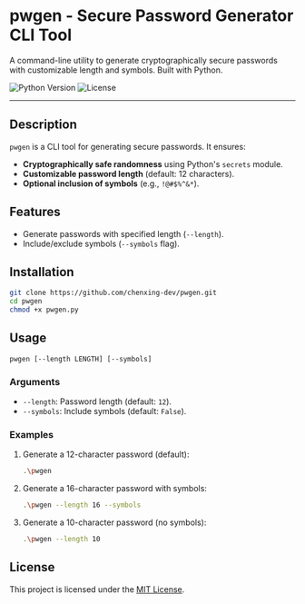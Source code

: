 # pwgen - Secure Password Generator CLI Tool

A command-line utility to generate cryptographically secure passwords with customizable length and symbols. Built with Python.

![Python Version](https://img.shields.io/badge/python-3.7%2B-blue)
![License](https://img.shields.io/badge/license-MIT-green)

---

## Description
`pwgen` is a CLI tool for generating secure passwords. It ensures:
- **Cryptographically safe randomness** using Python's `secrets` module.
- **Customizable password length** (default: 12 characters).
- **Optional inclusion of symbols** (e.g., `!@#$%^&*`).

## Features
- Generate passwords with specified length (`--length`).
- Include/exclude symbols (`--symbols` flag).

## Installation

```bash
git clone https://github.com/chenxing-dev/pwgen.git
cd pwgen
chmod +x pwgen.py
```

## Usage
```
pwgen [--length LENGTH] [--symbols]
```

### Arguments
- `--length`: Password length (default: `12`).
- `--symbols`: Include symbols (default: `False`).

### Examples
1. Generate a 12-character password (default):
   ```bash
   .\pwgen
   ```

2. Generate a 16-character password with symbols:
   ```bash
   .\pwgen --length 16 --symbols
   ```

3. Generate a 10-character password (no symbols):
   ```bash
   .\pwgen --length 10
   ```

## License
This project is licensed under the [MIT License](LICENSE).
